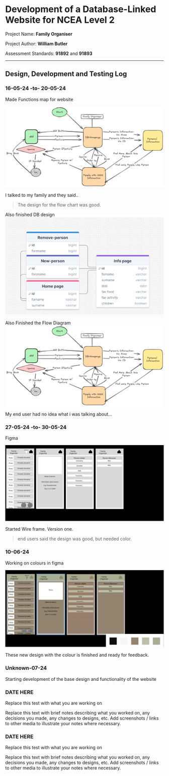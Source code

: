 # Development of a Database-Linked Website for NCEA Level 2

Project Name: **Family Organiser**

Project Author: **William Butler**

Assessment Standards: **91892** and **91893**


-------------------------------------------------

## Design, Development and Testing Log

### 16-05-24 -to- 20-05-24

Made Functions map for website

![Alt text](images/Untitled-2024-05-16-1429.png)

I talked to my family and they said..

>The design for the flow chart was good.

Also finished DB design
![Alt text](images/MYSQLV1.png)

Also Finished the Flow Diagram 
![Alt text](images/Untitled-2024-05-16-1429.png)

My end user had no idea what i was talking about...
### 27-05-24 -to- 30-05-24

Figma

![Alt text](images/image-1.png)

Started Wire frame. Version one.

> end users said the design was good, but needed color.
### 10-06-24

Working on colours in figma

![Alt text](<images/Figma-colour V1.png>)

These new design with the colour is finished and ready for feedback.

### Unknown-07-24

Starting development of the base design and functionality of the website

### DATE HERE

Replace this test with what you are working on

Replace this text with brief notes describing what you worked on, any decisions you made, any changes to designs, etc. Add screenshots / links to other media to illustrate your notes where necessary.

### DATE HERE

Replace this test with what you are working on

Replace this text with brief notes describing what you worked on, any decisions you made, any changes to designs, etc. Add screenshots / links to other media to illustrate your notes where necessary.
